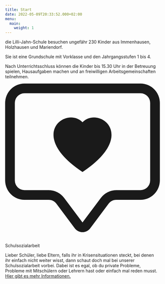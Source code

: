 ```yaml
---
title: Start
date: 2022-05-09T20:33:52.000+02:00
menu:
  main:
    weight: 1
---
```


die Lilli-Jahn-Schule besuchen ungefähr 230 Kinder aus Immenhausen, Holzhausen und Mariendorf.

Sie ist eine Grundschule mit Vorklasse und den Jahrgangsstufen 1 bis 4.

Nach Unterrichtsschluss können die Kinder bis 15.30 Uhr in der Betreuung spielen, Hausaufgaben machen und an freiwilligen Arbeitsgemeinschaften teilnehmen.

<div class="container-fluid info-box">
  <div class="row">
    <div class="col-3 info-box-icon">
          <svg xmlns="http://www.w3.org/2000/svg" width="100%" height="auto" fill="currentColor" class="bi bi-chat-square-heart" viewBox="0 0 16 16">
  <path d="M14 1a1 1 0 0 1 1 1v8a1 1 0 0 1-1 1h-2.5a2 2 0 0 0-1.6.8L8 14.333 6.1 11.8a2 2 0 0 0-1.6-.8H2a1 1 0 0 1-1-1V2a1 1 0 0 1 1-1h12ZM2 0a2 2 0 0 0-2 2v8a2 2 0 0 0 2 2h2.5a1 1 0 0 1 .8.4l1.9 2.533a1 1 0 0 0 1.6 0l1.9-2.533a1 1 0 0 1 .8-.4H14a2 2 0 0 0 2-2V2a2 2 0 0 0-2-2H2Z"/>
  <path d="M8 3.993c1.664-1.711 5.825 1.283 0 5.132-5.825-3.85-1.664-6.843 0-5.132Z"/>
</svg>
        </div>
        <div class="col-9 info-box-content">
            <p class="title">Schulsozialarbeit</p>
            Lieber Schüler, liebe Eltern, falls ihr in Krisensituationen steckt, bei denen ihr einfach nicht weiter wisst, dann schaut doch mal bei unserer Schulsozialarbeit vorbei. Dabei ist es egal, ob du private Probleme, Probleme mit Mitschülern oder Lehrern hast oder einfach mal reden musst. <a href="{{< ref schulsozialarbeit >}}">Hier gibt es mehr Informationen.</a>
        </div>
  </div>
</div>
